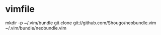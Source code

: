 # vimfile

mkdir -p ~/.vim/bundle
git clone git://github.com/Shougo/neobundle.vim ~/.vim/bundle/neobundle.vim
